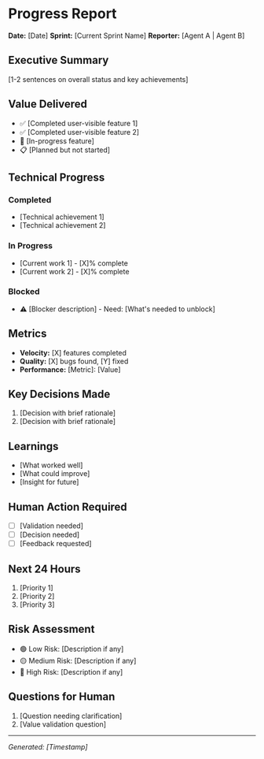 # Progress Report

**Date:** [Date]
**Sprint:** [Current Sprint Name]
**Reporter:** [Agent A | Agent B]

## Executive Summary
[1-2 sentences on overall status and key achievements]

## Value Delivered
- ✅ [Completed user-visible feature 1]
- ✅ [Completed user-visible feature 2]
- 🚧 [In-progress feature]
- 📋 [Planned but not started]

## Technical Progress
### Completed
- [Technical achievement 1]
- [Technical achievement 2]

### In Progress
- [Current work 1] - [X]% complete
- [Current work 2] - [X]% complete

### Blocked
- ⚠️ [Blocker description] - Need: [What's needed to unblock]

## Metrics
- **Velocity:** [X] features completed
- **Quality:** [X] bugs found, [Y] fixed
- **Performance:** [Metric]: [Value]

## Key Decisions Made
1. [Decision with brief rationale]
2. [Decision with brief rationale]

## Learnings
- [What worked well]
- [What could improve]
- [Insight for future]

## Human Action Required
- [ ] [Validation needed]
- [ ] [Decision needed]
- [ ] [Feedback requested]

## Next 24 Hours
1. [Priority 1]
2. [Priority 2]
3. [Priority 3]

## Risk Assessment
- 🟢 Low Risk: [Description if any]
- 🟡 Medium Risk: [Description if any]
- 🔴 High Risk: [Description if any]

## Questions for Human
1. [Question needing clarification]
2. [Value validation question]

---
*Generated: [Timestamp]*